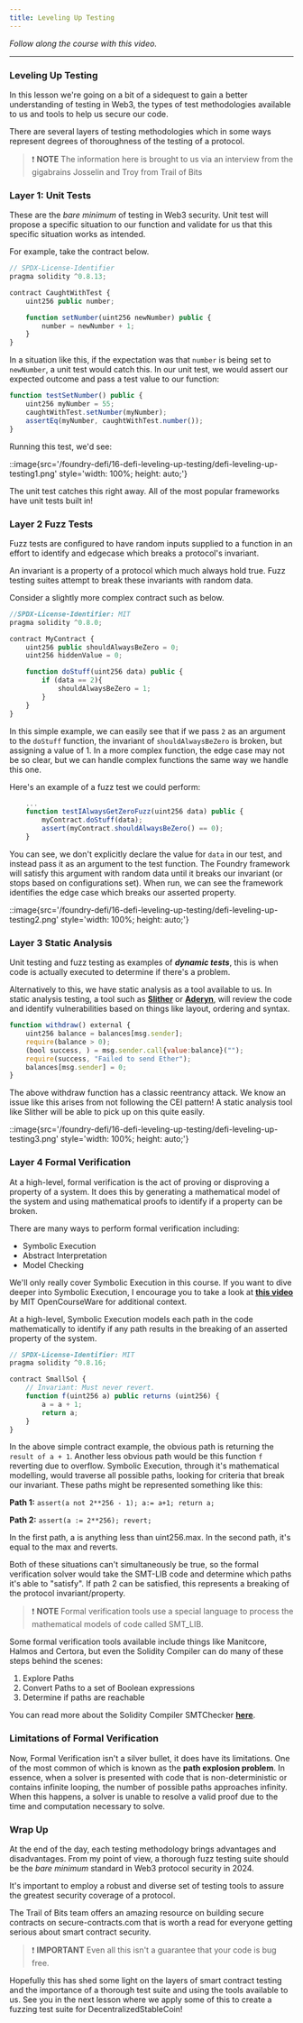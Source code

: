 ```yaml
---
title: Leveling Up Testing
---
```


_Follow along the course with this video._

---

### Leveling Up Testing

In this lesson we're going on a bit of a sidequest to gain a better understanding of testing in Web3, the types of test methodologies available to us and tools to help us secure our code.

There are several layers of testing methodologies which in some ways represent degrees of thoroughness of the testing of a protocol.

> ❗ **NOTE**
> The information here is brought to us via an interview from the gigabrains Josselin and Troy from Trail of Bits

### Layer 1: Unit Tests

These are the _bare minimum_ of testing in Web3 security. Unit test will propose a specific situation to our function and validate for us that this specific situation works as intended.

For example, take the contract below.

```js
// SPDX-License-Identifier
pragma solidity ^0.8.13;

contract CaughtWithTest {
    uint256 public number;

    function setNumber(uint256 newNumber) public {
        number = newNumber + 1;
    }
}
```

In a situation like this, if the expectation was that `number` is being set to `newNumber`, a unit test would catch this. In our unit test, we would assert our expected outcome and pass a test value to our function:

```js
function testSetNumber() public {
    uint256 myNumber = 55;
    caughtWithTest.setNumber(myNumber);
    assertEq(myNumber, caughtWithTest.number());
}
```

Running this test, we'd see:

::image{src='/foundry-defi/16-defi-leveling-up-testing/defi-leveling-up-testing1.png' style='width: 100%; height: auto;'}

The unit test catches this right away. All of the most popular frameworks have unit tests built in!

### Layer 2 Fuzz Tests

Fuzz tests are configured to have random inputs supplied to a function in an effort to identify and edgecase which breaks a protocol's invariant.

An invariant is a property of a protocol which much always hold true. Fuzz testing suites attempt to break these invariants with random data.

Consider a slightly more complex contract such as below.

```js
//SPDX-License-Identifier: MIT
pragma solidity ^0.8.0;

contract MyContract {
    uint256 public shouldAlwaysBeZero = 0;
    uint256 hiddenValue = 0;

    function doStuff(uint256 data) public {
        if (data == 2){
            shouldAlwaysBeZero = 1;
        }
    }
}
```

In this simple example, we can easily see that if we pass `2` as an argument to the `doStuff` function, the invariant of `shouldAlwaysBeZero` is broken, but assigning a value of 1. In a more complex function, the edge case may not be so clear, but we can handle complex functions the same way we handle this one.

Here's an example of a fuzz test we could perform:

```js
    ...
    function testIAlwaysGetZeroFuzz(uint256 data) public {
        myContract.doStuff(data);
        assert(myContract.shouldAlwaysBeZero() == 0);
    }
```

You can see, we don't explicitly declare the value for `data` in our test, and instead pass it as an argument to the test function. The Foundry framework will satisfy this argument with random data until it breaks our invariant (or stops based on configurations set). When run, we can see the framework identifies the edge case which breaks our asserted property.

::image{src='/foundry-defi/16-defi-leveling-up-testing/defi-leveling-up-testing2.png' style='width: 100%; height: auto;'}

### Layer 3 Static Analysis

Unit testing and fuzz testing as examples of **_dynamic tests_**, this is when code is actually executed to determine if there's a problem.

Alternatively to this, we have static analysis as a tool available to us. In static analysis testing, a tool such as [**Slither**](https://github.com/crytic/slither) or [**Aderyn**](https://github.com/Cyfrin/aderyn), will review the code and identify vulnerabilities based on things like layout, ordering and syntax.

```js
function withdraw() external {
    uint256 balance = balances[msg.sender];
    require(balance > 0);
    (bool success, ) = msg.sender.call{value:balance}("");
    require(success, "Failed to send Ether");
    balances[msg.sender] = 0;
}
```

The above withdraw function has a classic reentrancy attack. We know an issue like this arises from not following the CEI pattern! A static analysis tool like Slither will be able to pick up on this quite easily.

::image{src='/foundry-defi/16-defi-leveling-up-testing/defi-leveling-up-testing3.png' style='width: 100%; height: auto;'}

### Layer 4 Formal Verification

At a high-level, formal verification is the act of proving or disproving a property of a system. It does this by generating a mathematical model of the system and using mathematical proofs to identify if a property can be broken.

There are many ways to perform formal verification including:

- Symbolic Execution
- Abstract Interpretation
- Model Checking

We'll only really cover Symbolic Execution in this course. If you want to dive deeper into Symbolic Execution, I encourage you to take a look at [**this video**](https://www.youtube.com/watch?v=yRVZPvHYHzw) by MIT OpenCourseWare for additional context.

At a high-level, Symbolic Execution models each path in the code mathematically to identify if any path results in the breaking of an asserted property of the system.

```js
// SPDX-License-Identifier: MIT
pragma solidity ^0.8.16;

contract SmallSol {
    // Invariant: Must never revert.
    function f(uint256 a) public returns (uint256) {
        a = a + 1;
        return a;
    }
}
```

In the above simple contract example, the obvious path is returning the `result of a + 1`. Another less obvious path would be this function `f` reverting due to overflow. Symbolic Execution, through it's mathematical modelling, would traverse all possible paths, looking for criteria that break our invariant. These paths might be represented something like this:

**Path 1:** `assert(a not 2**256 - 1); a:= a+1; return a;`

**Path 2:** `assert(a := 2**256); revert;`

In the first path, a is anything less than uint256.max. In the second path, it's equal to the max and reverts.

Both of these situations can't simultaneously be true, so the formal verification solver would take the SMT-LIB code and determine which paths it's able to "satisfy". If path 2 can be satisfied, this represents a breaking of the protocol invariant/property.

> ❗ **NOTE**
> Formal verification tools use a special language to process the mathematical models of code called SMT_LIB.

Some formal verification tools available include things like Manitcore, Halmos and Certora, but even the Solidity Compiler can do many of these steps behind the scenes:

1. Explore Paths
2. Convert Paths to a set of Boolean expressions
3. Determine if paths are reachable

You can read more about the Solidity Compiler SMTChecker [**here**](https://docs.soliditylang.org/en/v0.8.26/smtchecker.html).

### Limitations of Formal Verification

Now, Formal Verification isn't a silver bullet, it does have its limitations. One of the most common of which is known as the **path explosion problem**. In essence, when a solver is presented with code that is non-deterministic or contains infinite looping, the number of possible paths approaches infinity. When this happens, a solver is unable to resolve a valid proof due to the time and computation necessary to solve.

### Wrap Up

At the end of the day, each testing methodology brings advantages and disadvantages. From my point of view, a thorough fuzz testing suite should be the _bare minimum_ standard in Web3 protocol security in 2024.

It's important to employ a robust and diverse set of testing tools to assure the greatest security coverage of a protocol.

The Trail of Bits team offers an amazing resource on building secure contracts on secure-contracts.com that is worth a read for everyone getting serious about smart contract security.

> ❗ **IMPORTANT**
> Even all this isn't a guarantee that your code is bug free.

Hopefully this has shed some light on the layers of smart contract testing and the importance of a thorough test suite and using the tools available to us. See you in the next lesson where we apply some of this to create a fuzzing test suite for DecentralizedStableCoin!
